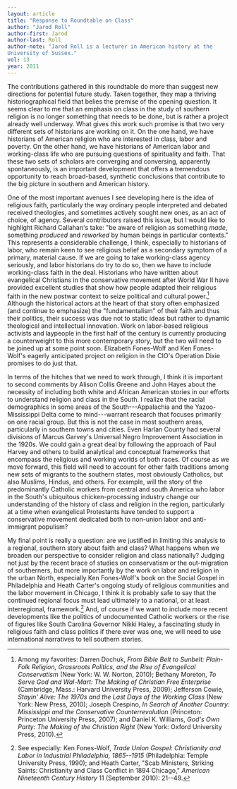 ```yaml
---
layout: article
title: "Response to Roundtable on Class"
author: "Jarod Roll"
author-first: Jarod
author-last: Roll
author-note: "Jarod Roll is a lecturer in American history at the
University of Sussex."
vol: 13
year: 2011
---
```


The contributions gathered in this roundtable do more than suggest new
directions for potential future study. Taken together, they map a
thriving historiographical field that belies the premise of the opening
question. It seems clear to me that an emphasis on class in the study of
southern religion is no longer something that needs to be done, but is
rather a project already well underway. What gives this work such
promise is that two very different sets of historians are working on it.
On the one hand, we have historians of American religion who are
interested in class, labor and poverty. On the other hand, we have
historians of American labor and working-class life who are pursuing
questions of spirituality and faith. That these two sets of scholars are
converging and conversing, apparently spontaneously, is an important
development that offers a tremendous opportunity to reach broad-based,
synthetic conclusions that contribute to the big picture in southern and
American history.

One of the most important avenues I see developing here is the idea of
religious faith, particularly the way ordinary people interpreted and
debated received theologies, and sometimes actively sought new ones, as
an act of choice, of agency. Several contributors raised this issue, but
I would like to highlight Richard Callahan's take: "be aware of religion
as something *made*, something *produced* and *reworked* by human beings
in particular contexts." This represents a considerable challenge, I
think, especially to historians of labor, who remain keen to see
religious belief as a secondary symptom of a primary, material cause. If
we are going to take working-class agency seriously, and labor
historians do try to do so, then we have to include working-class faith
in the deal. Historians who have written about evangelical Christians in
the conservative movement after World War II have provided excellent
studies that show how people adapted their religious faith in the new
postwar context to seize political and cultural power.[^1] 
Although the historical actors at the heart of that story often
emphasized (and continue to emphasize) the "fundamentalism" of their
faith and thus their politics, their success was due not to static ideas
but rather to dynamic theological and intellectual innovation. Work on
labor-based religious activists and laypeople in the first half of the
century is currently producing a counterweight to this more contemporary
story, but the two will need to be joined up at some point soon.
Elizabeth Fones-Wolf and Ken Fones-Wolf's eagerly anticipated project on
religion in the CIO's Operation Dixie promises to do just that.

In terms of the hitches that we need to work through, I think it is
important to second comments by Alison Collis Greene and John Hayes
about the necessity of including both white and African American stories
in our efforts to understand religion and class in the South. I realize
that the racial demographics in some areas of the South---Appalachia and
the Yazoo-Mississippi Delta come to mind---warrant research that focuses
primarily on one racial group. But this is not the case in most southern
areas, particularly in southern towns and cities. Even Harlan County had
several divisions of Marcus Garvey's Universal Negro Improvement
Association in the 1920s. We could gain a great deal by following the
approach of Paul Harvey and others to build analytical and conceptual
frameworks that encompass the religious and working worlds of both
races. Of course as we move forward, this field will need to account for
other faith traditions among new sets of migrants to the southern
states, most obviously Catholics, but also Muslims, Hindus, and others.
For example, will the story of the predominantly Catholic workers from
central and south America who labor in the South's ubiquitous
chicken-processing industry change our understanding of the history of
class and religion in the region, particularly at a time when
evangelical Protestants have tended to support a conservative movement
dedicated both to non-union labor and anti-immigrant populism?

My final point is really a question: are we justified in limiting this
analysis to a regional, southern story about faith and class? What
happens when we broaden our perspective to consider religion and class
nationally? Judging not just by the recent brace of studies on
conservatism or the out-migration of southerners, but more importantly
by the work on labor and religion in the urban North, especially Ken
Fones-Wolf's book on the Social Gospel in Philadelphia and Heath
Carter's ongoing study of religious communities and the labor movement
in Chicago, I think it is probably safe to say that the continued
regional focus must lead ultimately to a national, or at least
interregional, framework.[^2]  And, of course if we want to
include more recent developments like the politics of undocumented
Catholic workers or the rise of figures like South Carolina Governor
Nikki Haley, a fascinating study in religious faith and class politics
if there ever was one, we will need to use international narratives to
tell southern stories.

[^1]:  Among my favorites: Darren Dochuk, *From Bible Belt to Sunbelt: Plain-Folk Religion, Grassroots Politics, and the Rise of Evangelical Conservatism* (New York: W. W. Norton, 2010); Bethany Moreton, *To Serve God and Wal-Mart: The Making of Christian Free Enterprise* (Cambridge, Mass.: Harvard University Press, 2009); Jefferson Cowie, *Stayin' Alive: The 1970s and the Last Days of the Working Class* (New York: New Press, 2010); Joseph Crespino, *In Search of Another Country: Mississippi and the Conservative Counterrevolution* (Princeton: Princeton University Press, 2007); and Daniel K. Williams, *God's Own Party: The Making of the Christian Right* (New York: Oxford University Press, 2010). 
 
 [^2]:  See especially: Ken Fones-Wolf, *Trade Union Gospel: Christianity and Labor in Industrial Philadelphia, 1865--1915* (Philadelphia: Temple University Press, 1990); and Heath Carter, "Scab Ministers, Striking Saints: Christianity and Class Conflict in 1894 Chicago," *American Nineteenth Century History* 11 (September 2010): 21--49. 
